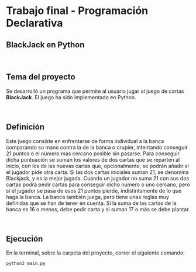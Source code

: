 # Trabajo final - Programación Declarativa

## BlackJack en Python

&nbsp;

## Tema del proyecto
Se desarrolló un programa que permite al usuario jugar al juego de cartas **BlackJack**.
El juego ha sido implementado en Python.

&nbsp;

##   Definición

Este juego consiste en enfrentarse de forma individual a la banca comparando su mano contra la de la banca o crupier, intentando conseguir 21 puntos o el número más cercano posible sin pasarse.
Para conseguir dicha puntuación se suman los valores de dos cartas que se reparten al inicio, con los de las nuevas cartas que, opcionalmente, se podrán añadir si el jugador pide otra carta. Si las dos cartas iniciales suman 21, se denomina Blackjack, y es la mejor jugada. Cuando un jugador no suma 21 con sus dos cartas podrá pedir cartas para conseguir dicho número o uno cercano, pero si el jugador se pasa de esos 21 puntos pierde, indistintamente de lo que haga la banca.
La banca también juega, pero tiene unas reglas muy definidas que se han de tener en cuenta. Si la suma de las cartas de la banca es 16 o menos, debe pedir carta y si suman 17 o más se debe plantar.

&nbsp;
##  Ejecución

En la terminal, sobre la carpeta del proyecto, correr el siguiente comando:

```
python3 main.py
```
